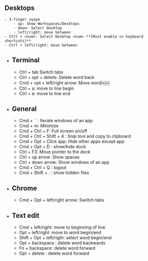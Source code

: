 ## Desktops
	- 3-finger swipe
		- up: Show Workspaces/Desktops
		- down: Select Desktop
		- left/right: move between
	- Ctrl + <num>: Select Desktop <num> **(Must enable in keyboard shortcuts)**
	- Ctrl + left/right: move between
- ## Terminal
	- Ctrl + tab Switch tabs
	- Ctrl + opt + delete: Delete word back
	- Cmd + opt + left/right arrow: Move word￼￼
	- Ctrl + a: move to line begin
	- Ctrl + e: move to line end
- ## General
	- Cmd +  `` ` `` : Iterate windows of an app
	- Cmd + m: Minimize
	- Cmd + Ctrl + F: Full screen on/off
	- Cmd + Ctrl + Shift + 4 : Snip tool and copy to clipboard
	- Cmd + Opt + Click app: Hide other apps except app
	- Cmd + Opt + D : show/hide dock
	- Ctrl + F3: Move pointer to the dock
	- Ctrl + up arrow: Show spaces
	- Ctrl + down arrow: Show windows of an app
	- Cmd + Ctrl + Q : logout
	- Cmd + Shift + . : show hidden files
- ## Chrome
	- Cmd + Opt + left/right arrow: Swiitch tabs
- ## Text edit
	- Cmd + left/right: move to beginning of line
	- Opt + left/right: move to word begin/end
	- Shift + Opt + left/rigth: select word begin/end
	- Opt + backspace : delete word backwards
	- Fn + backspace: delete word forward
	- Opt + delete : delete word forward